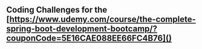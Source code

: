 ## Coding Challenges for the [https://www.udemy.com/course/the-complete-spring-boot-development-bootcamp/?couponCode=5E16CAE088EE66FC4B76]()